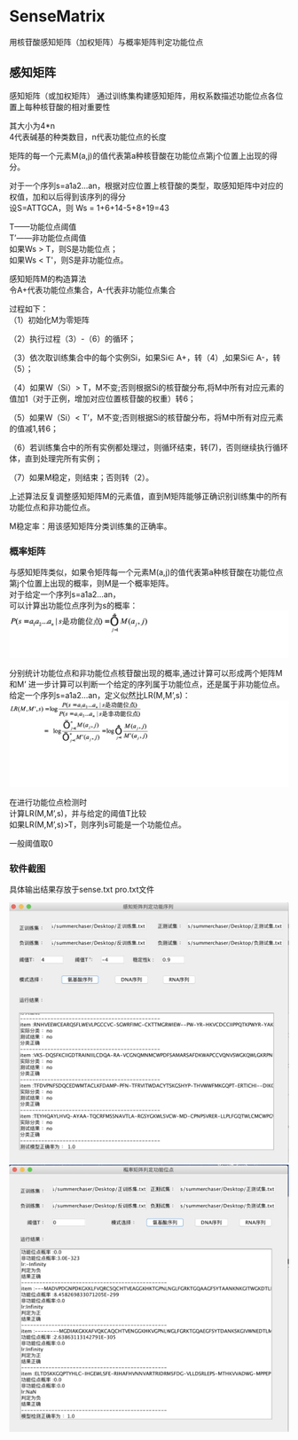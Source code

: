 # SenseMatrix
用核苷酸感知矩阵（加权矩阵）与概率矩阵判定功能位点

## 感知矩阵
感知矩阵（或加权矩阵） 
通过训练集构建感知矩阵，用权系数描述功能位点各位置上每种核苷酸的相对重要性   

其大小为4*n        
   4代表碱基的种类数目，n代表功能位点的长度            

矩阵的每一个元素M(a,j)的值代表第a种核苷酸在功能位点第j个位置上出现的得分。   

对于一个序列s=a1a2…an，根据对应位置上核苷酸的类型，取感知矩阵中对应的权值，加和以后得到该序列的得分      
设S=ATTGCA，则
               Ws = 1+6+14-5+8+19=43    
               
T——功能位点阈值       
T’——非功能位点阈值        
如果Ws > T，则S是功能位点；   
如果Ws < T'，则S是非功能位点。     
      
感知矩阵M的构造算法          
令A+代表功能位点集合，A-代表非功能位点集合           
       
过程如下：        
  （1）初始化M为零矩阵       
      
  （2）执行过程（3）-（6）的循环；           
             
  （3）依次取训练集合中的每个实例Si，如果Si∈ A+，转（4）,如果Si∈ A-，转（5）； 
       
  （4）如果W（Si）> T，M不变;否则根据Si的核苷酸分布,将M中所有对应元素的值加1（对于正例，增加对应位置核苷酸的权重）转6；     
           
  （5）如果W（Si）< T’，M不变;否则根据Si的核苷酸分布，将M中所有对应元素的值减1,转6；   
      
  （6）若训练集合中的所有实例都处理过，则循环结束，转(7)，否则继续执行循环体，直到处理完所有实例；     
       
  （7）如果M稳定，则结束；否则转（2）。        
        
上述算法反复调整感知矩阵M的元素值，直到M矩阵能够正确识别训练集中的所有功能位点和非功能位点。   
      
M稳定率：用该感知矩阵分类训练集的正确率。    


### 概率矩阵
      
与感知矩阵类似，如果令矩阵每一个元素M(a,j)的值代表第a种核苷酸在功能位点第j个位置上出现的概率，则M是一个概率矩阵。   
对于给定一个序列s=a1a2…an，   
可以计算出功能位点序列为s的概率：   
<img src="f.png"> 
      
分别统计功能位点和非功能位点核苷酸出现的概率,通过计算可以形成两个矩阵M和M’ 
进一步计算可以判断一个给定的序列属于功能位点，还是属于非功能位点。    
给定一个序列s=a1a2…an，定义似然比LR(M,M’,s)：      
<img src="f1.png"> 
     
在进行功能位点检测时       
计算LR(M,M’,s)，并与给定的阈值T比较      
如果LR(M,M’,s)>T，则序列s可能是一个功能位点。   
   
一般阈值取0  


### 软件截图    
      
具体输出结果存放于sense.txt pro.txt文件    

<img src="s1.jpg">
   
<img src="s2.jpg">





